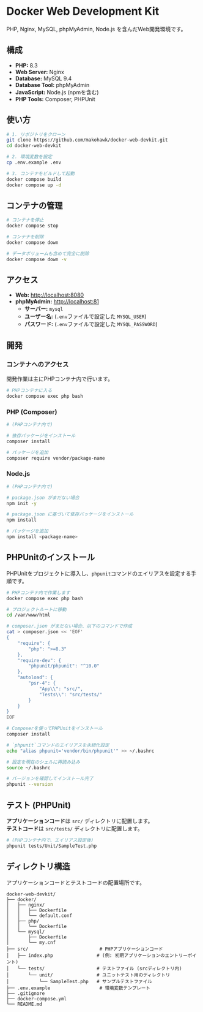 # Docker Web Development Kit

PHP, Nginx, MySQL, phpMyAdmin, Node.js を含んだWeb開発環境です。

## 構成

- **PHP:** 8.3
- **Web Server:** Nginx
- **Database:** MySQL 9.4
- **Database Tool:** phpMyAdmin
- **JavaScript:** Node.js (npmを含む)
- **PHP Tools:** Composer, PHPUnit

## 使い方

```bash
# 1. リポジトリをクローン
git clone https://github.com/makohawk/docker-web-devkit.git
cd docker-web-devkit

# 2. 環境変数を設定
cp .env.example .env

# 3. コンテナをビルドして起動
docker compose build
docker compose up -d
```

## コンテナの管理

```bash
# コンテナを停止
docker compose stop

# コンテナを削除
docker compose down

# データボリュームも含めて完全に削除
docker compose down -v
```

## アクセス

- **Web:** [http://localhost:8080](http://localhost:8080)
- **phpMyAdmin:** [http://localhost:81](http://localhost:81)
  - **サーバー:** `mysql`
  - **ユーザー名:** (`.env`ファイルで設定した `MYSQL_USER`)
  - **パスワード:** (`.env`ファイルで設定した `MYSQL_PASSWORD`)

## 開発

### コンテナへのアクセス

開発作業は主にPHPコンテナ内で行います。

```bash
# PHPコンテナに入る
docker compose exec php bash
```

### PHP (Composer)

```bash
# (PHPコンテナ内で)

# 依存パッケージをインストール
composer install

# パッケージを追加
composer require vendor/package-name
```

### Node.js

```bash
# (PHPコンテナ内で)

# package.json がまだない場合
npm init -y

# package.json に基づいて依存パッケージをインストール
npm install

# パッケージを追加
npm install <package-name>
```

## PHPUnitのインストール

PHPUnitをプロジェクトに導入し、`phpunit`コマンドのエイリアスを設定する手順です。

```bash
# PHPコンテナ内で作業します
docker compose exec php bash

# プロジェクトルートに移動
cd /var/www/html

# composer.json がまだない場合、以下のコマンドで作成
cat > composer.json << 'EOF'
{
    "require": {
        "php": ">=8.3"
    },
    "require-dev": {
        "phpunit/phpunit": "^10.0"
    },
    "autoload": {
        "psr-4": {
            "App\\": "src/",
            "Tests\\": "src/tests/"
        }
    }
}
EOF

# Composerを使ってPHPUnitをインストール
composer install

# `phpunit`コマンドのエイリアスを永続化設定
echo "alias phpunit='vendor/bin/phpunit'" >> ~/.bashrc

# 設定を現在のシェルに再読み込み
source ~/.bashrc

# バージョンを確認してインストール完了
phpunit --version
```

## テスト (PHPUnit)

**アプリケーションコード**は `src/` ディレクトリに配置します。
<br/>
**テストコード**は `src/tests/` ディレクトリに配置します。

```bash
# (PHPコンテナ内で、エイリアス設定後)
phpunit tests/Unit/SampleTest.php
```

## ディレクトリ構造

アプリケーションコードとテストコードの配置場所です。

```
docker-web-devkit/
├── docker/
│   ├── nginx/
│   │   ├── Dockerfile
│   │   └── default.conf
│   ├── php/
│   │   └── Dockerfile
│   └── mysql/
│       ├── Dockerfile
│       └── my.cnf
├── src/                          # PHPアプリケーションコード
│   ├── index.php                # (例: 初期アプリケーションのエントリーポイント)
│   └── tests/                   # テストファイル (srcディレクトリ内)
│       └── unit/                # ユニットテスト用のディレクトリ
│           └── SampleTest.php   # サンプルテストファイル
├── .env.example                  # 環境変数テンプレート
├── .gitignore
├── docker-compose.yml
└── README.md
```